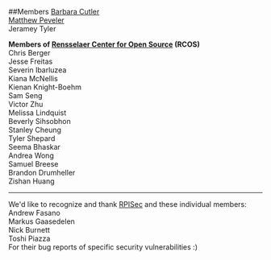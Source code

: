 ##Members
[Barbara Cutler](http://www.cs.rpi.edu/~cutler/)  
[Matthew Peveler](http://mpeveler.com/)  
Jeramey Tyler

**Members of [Rensselaer Center for Open Source](rcos.rpi.edu) (RCOS)**  
Chris Berger  
Jesse Freitas  
Severin Ibarluzea  
Kiana McNellis  
Kienan Knight-Boehm  
Sam Seng  
Victor Zhu  
Melissa Lindquist  
Beverly Sihsobhon  
Stanley Cheung  
Tyler Shepard  
Seema Bhaskar  
Andrea Wong  
Samuel Breese  
Brandon Drumheller  
Zishan Huang 

------------------------------
We'd like to recognize and thank [RPISec](https://rpis.ec/) and these individual members:  
Andrew Fasano  
Markus Gaasedelen  
Nick Burnett  
Toshi Piazza  
For their bug reports of specific security vulnerabilities :)
